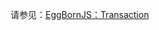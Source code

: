 请参见：[EggBornJS：Transaction](https://cabloy.com/zh-cn/articles/1de7cdbd151a4e75983dc8dbeecf2d3f.html)